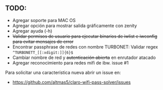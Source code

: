 TODO:
-----
* Agregar soporte para MAC OS
* Agregar opción para mostrar salida gráficamente con zenity
* Agregar ayuda (-h)
* ~~Validar permisos de usuario para ejecutar binarios de iwlist e iwconfig para evitar mensajes de error~~
* Encontrar passphrase de redes con nombre TURBONET: Validar regex `^TURBONETT_[[:xdigit:]]{6}$`
* Cambiar nombre de red y ~~autenticación abierta~~ en enrutador atacado
* Agregar reconocimiento para redes mifi de ibw. issue #1

Para solicitar una característica nueva abrir un issue en: 
* https://github.com/altmas5/claro-wifi-pass-solver/issues
